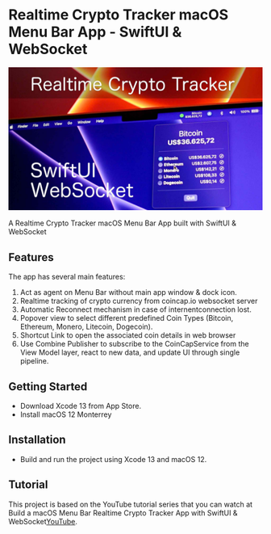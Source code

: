 # Realtime Crypto Tracker macOS Menu Bar App - SwiftUI & WebSocket

![Alt text](./promo.jpg?raw=true "SwiftUI Crypto Tracker macOS App")

A Realtime Crypto Tracker macOS Menu Bar App built with SwiftUI & WebSocket

## Features
The app has several main features:
1. Act as agent on Menu Bar without main app window & dock icon.
2. Realtime tracking of crypto currency from coincap.io websocket server
3. Automatic Reconnect mechanism in case of internentconnection lost.
4. Popover view to select different predefined Coin Types (Bitcoin, Ethereum, Monero, Litecoin, Dogecoin).
5. Shortcut Link to open the associated coin details in web browser
6. Use Combine Publisher to subscribe to the CoinCapService from the View Model layer, react to new data, and update UI through single pipeline.

## Getting Started
- Download Xcode 13 from App Store.
- Install macOS 12 Monterrey

## Installation
- Build and run the project using Xcode 13 and macOS 12.

## Tutorial
This project is based on the YouTube tutorial series that you can watch at Build a macOS Menu Bar Realtime Crypto Tracker App with SwiftUI & WebSocket[YouTube](https://youtu.be/jRTOzhyq3iQ).
